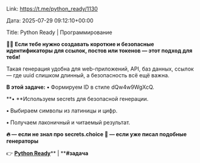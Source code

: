 Link: https://t.me/python_ready/1130

Дата: 2025-07-29 09:12:10+00:00

Title: Python Ready | Программирование

👩‍💻 **Если тебе нужно создавать короткие и безопасные
идентификаторы для ссылок, постов или токенов — этот подход
для тебя!**

Такая генерация удобна для web-приложений, API, баз данных,
ссылок — где uuid слишком длинный, а безопасность всё ещё
важна.

**В этой задаче:**
**•** Формируем ID в стиле dQw4w9WgXcQ.

**• **Используем secrets для безопасной генерации.

**•** Выбираем символы из латиницы и цифр.

**•** Получаем лаконичный и читаемый результат.

__🔥 — если не знал про secrets.choice
🤝 — если уже писал подобные генераторы__

👉 [**Python Ready**](https://t.me/+tr7OpC-ofVo4MTMy)** | ****#задача**

